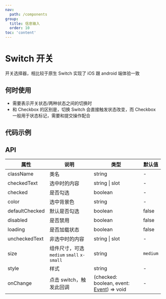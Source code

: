 ```yaml
---
nav:
  path: /components
group:
  title: 信息输入
  order: 10
toc: 'content'
---
```


# Switch 开关

<code src="../../docs/components/compatibility.tsx" inline="true"></code>

开关选择器，相比较于原生 Switch 实现了 iOS 跟 android 端体验一致

## 何时使用

- 需要表示开关状态/两种状态之间的切换时
- 和 Checkbox 的区别是，切换 Switch 会直接触发状态改变，而 Checkbox 一般用于状态标记，需要和提交操作配合

## 代码示例

<code src='pages/Switch/index'></code>

## API

| 属性           | 说明                                      | 类型                                                                                                | 默认值   |
| -------------- | ----------------------------------------- | --------------------------------------------------------------------------------------------------- | -------- |
| className      | 类名                                      | string                                                                                              | -        |
| checkedText    | 选中时的内容                              | string \| slot                                                                                      | -        |
| checked        | 是否勾选                                  | boolean                                                                                             | -        |
| color          | 选中背景色                                | string                                                                                              | -        |
| defaultChecked | 默认是否勾选                              | boolean                                                                                             | false    |
| disabled       | 是否禁用                                  | boolean                                                                                             | false    |
| loading        | 是否加载状态                              | boolean                                                                                             | false    |
| uncheckedText  | 非选中时的内容                            | string \| slot                                                                                      | -        |
| size           | 组件尺寸，可选 `medium` `small` `x-small` | string                                                                                              | `medium` |
| style          | 样式                                      | string                                                                                              | -        |
| onChange       | 点击 switch，触发此回调                   | (checked: boolean, event: [Event](https://opendocs.alipay.com/mini/framework/event-object)) => void | -        |
